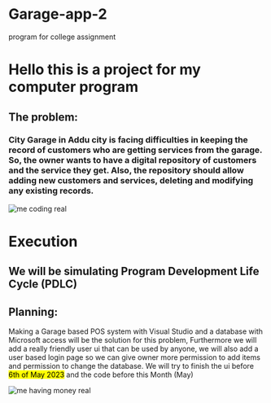 # Garage-app-2
program for college assignment
<h1>Hello this is a project for my computer program</h1>
<h2>The problem:</h2>
<h3>City Garage in Addu city is facing difficulties in keeping the record of customers who are getting
services from the garage. So, the owner wants to have a digital repository of customers and the
service they get. Also, the repository should allow adding new customers and services, deleting
and modifying any existing records.</h3>
<img src="https://media.tenor.com/cX92mi1p-NYAAAAd/coding-anime.gif" alt="me coding real">
<h1>Execution
<h2> We will be simulating Program Development Life Cycle (PDLC)


<h2>Planning:</h2>

Making a Garage based POS system with Visual Studio and a database with Microsoft access will be the solution for this problem, Furthermore we will add a really friendly user ui that can be used by anyone, we will also add a user based login page so we can give owner more permission to add items and permission to change the database. We will try to finish the ui before <mark>6th of May 2023</mark> and the code before this Month (May)

<img src="https://media.tenor.com/lh02oyf-wmYAAAAd/anime-concerned.gif" alt="me having money real">
<br></br>





